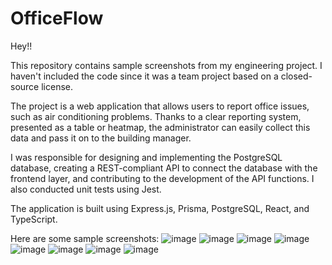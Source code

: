 # OfficeFlow
Hey!!

This repository contains sample screenshots from my engineering project. I haven't included the code since it was a team project based on a closed-source license.

The project is a web application that allows users to report office issues, such as air conditioning problems. Thanks to a clear reporting system, presented as a table or heatmap, the administrator can easily collect this data and pass it on to the building manager.

I was responsible for designing and implementing the PostgreSQL database, creating a REST-compliant API to connect the database with the frontend layer, and contributing to the development of the API functions. I also conducted unit tests using Jest.

The application is built using Express.js, Prisma, PostgreSQL, React, and TypeScript.

Here are some sample screenshots:
![image](https://github.com/user-attachments/assets/cfffd0ee-f2f4-4780-ab4f-b360af21c7b1)
![image](https://github.com/user-attachments/assets/ee380d5e-9e46-4b0d-9acf-3b6481830734)
![image](https://github.com/user-attachments/assets/675bcf80-a43d-4763-a5cc-865495e3a5f0)
![image](https://github.com/user-attachments/assets/91eb2877-b375-4ca5-a65b-b71cff27261a)
![image](https://github.com/user-attachments/assets/934893bb-8f6f-42f6-8889-8b2ae233cded)
![image](https://github.com/user-attachments/assets/5a43938c-9455-472a-b799-3522289c8af2)
![image](https://github.com/user-attachments/assets/0e5b5f66-8b31-4253-a455-ae8ae880fb0f)
![image](https://github.com/user-attachments/assets/4f5ff715-150d-4749-82ba-bd4a21e79472)
